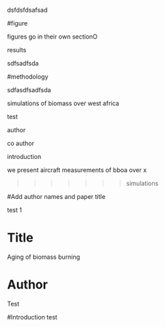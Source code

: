 dsfdsfdsafsad



#figure

figures go in their own sectionO




results


sdfsadfsda

#methodology

sdfasdfsadfsda


simulations of biomass over west africa

test

author

co author


introduction

we present aircraft measurements of bboa over x
>>>>>>> simulations


#Add author names and paper title

test 1


# Title
Aging of biomass burning

# Author
Test


#Introduction
test

